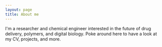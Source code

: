 ```yaml
---
layout: page
title: About me
---
```


I'm a researcher and chemical engineer interested in the future of drug delivery, polymers, and digital biology. Poke around here to have a look at my CV, projects, and more.

